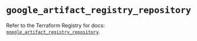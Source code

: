 # `google_artifact_registry_repository`

Refer to the Terraform Registry for docs: [`google_artifact_registry_repository`](https://registry.terraform.io/providers/hashicorp/google-beta/6.11.2/docs/resources/google_artifact_registry_repository).
